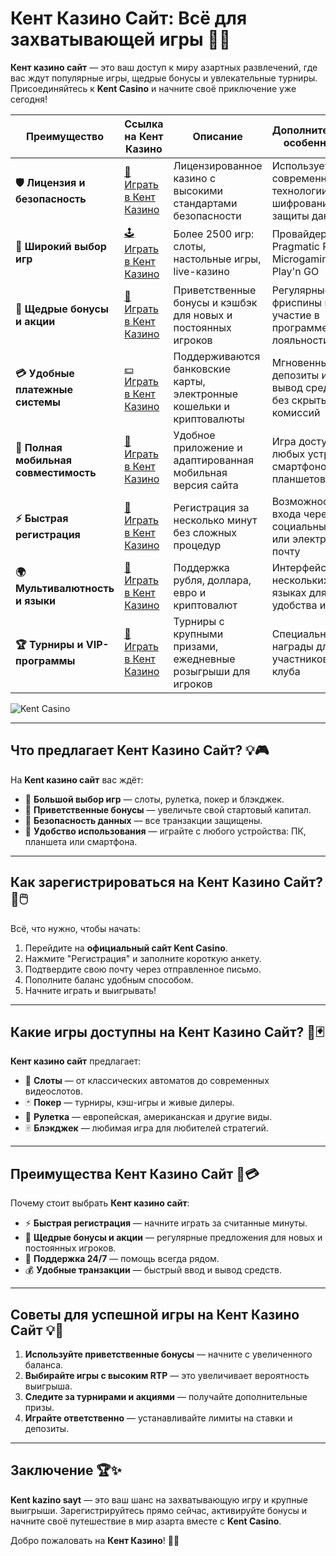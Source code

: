 # Кент Казино Сайт: Всё для захватывающей игры 🎰✨

**Кент казино сайт** — это ваш доступ к миру азартных развлечений, где вас ждут популярные игры, щедрые бонусы и увлекательные турниры. Присоединяйтесь к **Kent Casino** и начните своё приключение уже сегодня!

| **Преимущество**                      | **Ссылка на Кент Казино**                  | **Описание**                                       | **Дополнительные особенности**                     |
|----------------------------------------|--------------------------------------------|--------------------------------------------------|--------------------------------------------------|
| **🛡️ Лицензия и безопасность**         | [🔗 Играть в Кент Казино](https://brandplay.link/Fv2WP3js) | Лицензированное казино с высокими стандартами безопасности | Использует современные технологии шифрования для защиты данных |
| **🎲 Широкий выбор игр**               | [🕹️ Играть в Кент Казино](https://brandplay.link/Fv2WP3js) | Более 2500 игр: слоты, настольные игры, live-казино | Провайдеры: Pragmatic Play, Microgaming, Play'n GO |
| **💎 Щедрые бонусы и акции**           | [🎁 Играть в Кент Казино](https://brandplay.link/Fv2WP3js) | Приветственные бонусы и кэшбэк для новых и постоянных игроков | Регулярные фриспины и участие в программе лояльности |
| **💳 Удобные платежные системы**       | [💵 Играть в Кент Казино](https://brandplay.link/Fv2WP3js) | Поддерживаются банковские карты, электронные кошельки и криптовалюты | Мгновенные депозиты и вывод средств без скрытых комиссий |
| **📱 Полная мобильная совместимость**  | [📲 Играть в Кент Казино](https://brandplay.link/Fv2WP3js) | Удобное приложение и адаптированная мобильная версия сайта | Игра доступна с любых устройств: смартфонов и планшетов |
| **⚡ Быстрая регистрация**             | [🔑 Играть в Кент Казино](https://brandplay.link/Fv2WP3js) | Регистрация за несколько минут без сложных процедур | Возможность входа через социальные сети или электронную почту |
| **🌍 Мультивалютность и языки**        | [💱 Играть в Кент Казино](https://brandplay.link/Fv2WP3js) | Поддержка рубля, доллара, евро и криптовалют | Интерфейс на нескольких языках для удобства игроков |
| **🏆 Турниры и VIP-программы**         | [🥇 Играть в Кент Казино](https://brandplay.link/Fv2WP3js) | Турниры с крупными призами, ежедневные розыгрыши для игроков | Специальные награды для участников VIP-клуба |

![Kent Casino](https://static25.tgcnt.ru/posts/_0/c5/c533e6093603a60e793850651a52cd34.jpg)

---

## Что предлагает Кент Казино Сайт? 💡🎮

На **Kent казино сайт** вас ждёт:

- 🎰 **Большой выбор игр** — слоты, рулетка, покер и блэкджек.
- 🎁 **Приветственные бонусы** — увеличьте свой стартовый капитал.
- 🔐 **Безопасность данных** — все транзакции защищены.
- 📱 **Удобство использования** — играйте с любого устройства: ПК, планшета или смартфона.

---

## Как зарегистрироваться на Кент Казино Сайт? 🚀🖱️

Всё, что нужно, чтобы начать:

1. Перейдите на **официальный сайт Kent Casino**.
2. Нажмите "Регистрация" и заполните короткую анкету.
3. Подтвердите свою почту через отправленное письмо.
4. Пополните баланс удобным способом.
5. Начните играть и выигрывать!

---

## Какие игры доступны на Кент Казино Сайт? 🎡🃏

**Кент казино сайт** предлагает:

- 🎰 **Слоты** — от классических автоматов до современных видеослотов.
- 🃏 **Покер** — турниры, кэш-игры и живые дилеры.
- 🎡 **Рулетка** — европейская, американская и другие виды.
- 🃠 **Блэкджек** — любимая игра для любителей стратегий.

---

## Преимущества Кент Казино Сайт 🌟💳

Почему стоит выбрать **Кент казино сайт**:

- ⚡ **Быстрая регистрация** — начните играть за считанные минуты.
- 🎀 **Щедрые бонусы и акции** — регулярные предложения для новых и постоянных игроков.
- 💬 **Поддержка 24/7** — помощь всегда рядом.
- 💰 **Удобные транзакции** — быстрый ввод и вывод средств.

---

## Советы для успешной игры на Кент Казино Сайт 💡🎯

1. **Используйте приветственные бонусы** — начните с увеличенного баланса.
2. **Выбирайте игры с высоким RTP** — это увеличивает вероятность выигрыша.
3. **Следите за турнирами и акциями** — получайте дополнительные призы.
4. **Играйте ответственно** — устанавливайте лимиты на ставки и депозиты.

---

## Заключение 🏆✨

**Kent kazino sayt** — это ваш шанс на захватывающую игру и крупные выигрыши. Зарегистрируйтесь прямо сейчас, активируйте бонусы и начните своё путешествие в мир азарта вместе с **Kent Casino**.

Добро пожаловать на **Кент Казино**! 🎰✨
